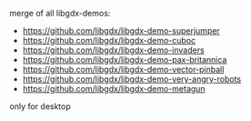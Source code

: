 merge of all libgdx-demos:

- https://github.com/libgdx/libgdx-demo-superjumper
- https://github.com/libgdx/libgdx-demo-cuboc
- https://github.com/libgdx/libgdx-demo-invaders
- https://github.com/libgdx/libgdx-demo-pax-britannica
- https://github.com/libgdx/libgdx-demo-vector-pinball
- https://github.com/libgdx/libgdx-demo-very-angry-robots
- https://github.com/libgdx/libgdx-demo-metagun


only for desktop

